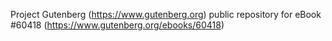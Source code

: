 Project Gutenberg (https://www.gutenberg.org) public repository for eBook #60418 (https://www.gutenberg.org/ebooks/60418)
